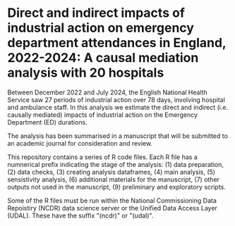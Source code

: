 # Direct and indirect impacts of industrial action on emergency department attendances in England, 2022-2024: A causal mediation analysis with 20 hospitals
Between December 2022 and July 2024, the English National Health Service saw 27 periods of industrial action over 78 days, involving hospital and ambulance staff. In this analysis we estimate the direct and indirect (i.e. causally mediated) impacts of industrial action on the Emergency Department (ED) durations.

The analysis has been summarised in a manuscript that will be submitted to an academic journal  for consideration and review.

This repository contains a series of R code files.  Each R file has a numnerical prefix indicating the stage of the analysis:
(1)  data preparation,
(2)  data checks,
(3)  creating analysis dataframes,
(4)  main analysis,
(5)  sensistivity analysis,
(6)  additional materials for the manuscript,
(7)  other outputs not used in the manuscript,
(9)  preliminary and exploratory scripts.

Some of the R files must be run within the National Commissioning Data Repoistiry (NCDR)  data science server or the Unified Data Access Layer (UDAL).  These have the suffix "(ncdr)" or "(udal)".
